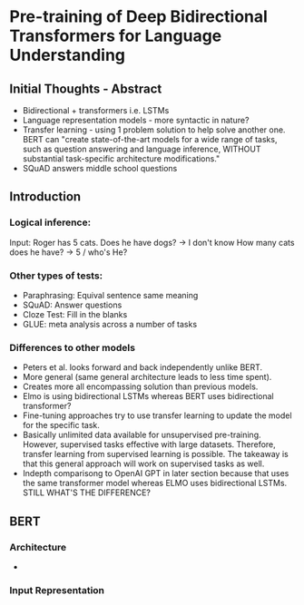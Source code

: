 # Pre-training of Deep Bidirectional Transformers for Language Understanding

## Initial Thoughts - Abstract
* Bidirectional + transformers i.e. LSTMs
* Language representation models - more syntactic in nature?
* Transfer learning - using 1 problem solution to help solve another one. BERT can "create state-of-the-art models for a wide range of tasks, such as question answering and language inference, WITHOUT substantial task-specific architecture modifications." 
* SQuAD answers middle school questions

## Introduction

### Logical inference: 

Input: Roger has 5 cats.
Does he have dogs? -> I don't know
How many cats does he have? -> 5 / who's He?

### Other types of tests:
* Paraphrasing: Equival sentence same meaning
* SQuAD: Answer questions
* Cloze Test: Fill in the blanks
* GLUE: meta analysis across a number of tasks

### Differences to other models
* Peters et al. looks forward and back independently unlike BERT. 
* More general (same general architecture leads to less time spent).
* Creates more all encompassing solution than previous models. 
* Elmo is using bidirectional LSTMs whereas BERT uses bidirectional transformer? 
* Fine-tuning approaches try to use transfer learning to update the model for the specific task.
* Basically unlimited data available for unsupervised pre-training. However, supervised tasks effective with large datasets. Therefore, transfer learning from supervised learning is possible. The takeaway is that this general approach will work on supervised tasks as well. 
* Indepth comparisong to OpenAI GPT in later section because that uses the same transformer model whereas ELMO uses bidirectional LSTMs. STILL WHAT'S THE DIFFERENCE? 

## BERT

### Architecture
* 

### Input Representation



